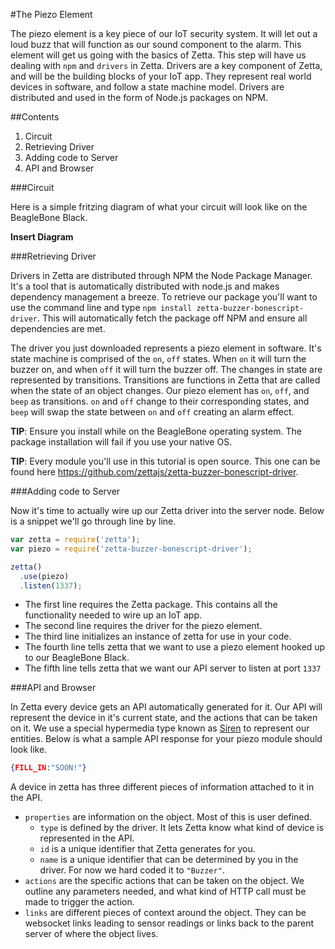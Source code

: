 #The Piezo Element

The piezo element is a key piece of our IoT security system. It will let out a loud buzz that will function as our sound component to the alarm.
This element will get us going with the basics of Zetta. This step will have us dealing with `npm` and `drivers` in Zetta.
Drivers are a key component of Zetta, and will be the building blocks of your IoT app. They represent real world devices in software,
and follow a state machine model. Drivers are distributed and used in the form of Node.js packages on NPM.


##Contents

1. Circuit
2. Retrieving Driver
3. Adding code to Server
4. API and Browser

###Circuit

Here is a simple fritzing diagram of what your circuit will look like on the BeagleBone Black.

**Insert Diagram**

###Retrieving Driver

Drivers in Zetta are distributed through NPM the Node Package Manager. It's a tool that is automatically distributed
with node.js and makes dependency management a breeze. To retrieve our package you'll want to use the command line and
type `npm install zetta-buzzer-bonescript-driver`. This will automatically fetch the package off NPM and ensure all
dependencies are met.

The driver you just downloaded represents a piezo element in software. It's state machine is comprised of the `on`, `off` states. When `on` it will
turn the buzzer on, and when `off` it will turn the buzzer off. The changes in state are represented by transitions. Transitions are functions in
Zetta that are called when the state of an object changes. Our piezo element has `on`, `off`, and `beep` as transitions. `on` and `off` change to
their corresponding states, and `beep` will swap the state between `on` and `off` creating an alarm effect.

**TIP**: Ensure you install while on the BeagleBone operating system. The package
installation will fail if you use your native OS.

**TIP**: Every module you'll use in this tutorial is open source. This one can be found here https://github.com/zettajs/zetta-buzzer-bonescript-driver.

###Adding code to Server

Now it's time to actually wire up our Zetta driver into the server node. Below is a snippet we'll go through line by line.

```javascript
var zetta = require('zetta');
var piezo = require('zetta-buzzer-bonescript-driver');

zetta()
  .use(piezo)
  .listen(1337);
```

* The first line requires the Zetta package. This contains all the functionality needed to wire up an IoT app.
* The second line requires the driver for the piezo element.
* The third line initializes an instance of zetta for use in your code.
* The fourth line tells zetta that we want to use a piezo element hooked up to our BeagleBone Black.
* The fifth line tells zetta that we want our API server to listen at port `1337`

###API and Browser

In Zetta every device gets an API automatically generated for it. Our API will represent the device in it's current state,
and the actions that can be taken on it. We use a special hypermedia type known as [Siren](http://sirenspec.org/) to represent
our entities. Below is what a sample API response for your piezo module should look like.


```json
{FILL_IN:"SOON!"}
```

A device in zetta has three different pieces of information attached to it in the API.

* `properties` are information on the object. Most of this is user defined.
  * `type` is defined by the driver. It lets Zetta know what kind of device is represented in the API.
  * `id` is a unique identifier that Zetta generates for you.
  * `name` is a unique identifier that can be determined by you in the driver. For now we hard coded it to `"Buzzer"`.
* `actions` are the specific actions that can be taken on the object. We outline any parameters needed, and what kind of HTTP call must be made to trigger the action.
* `links` are different pieces of context around the object. They can be websocket links leading to sensor readings or links back to the parent server of where the object lives.
